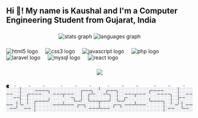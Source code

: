 <h2 align="left">Hi 👋! My name is Kaushal and I'm a Computer Engineering Student from Gujarat, India</h2>

###

<div align="center">
  <img src="https://github-readme-stats.vercel.app/api?username=krangani07&hide_title=false&hide_rank=false&show_icons=true&include_all_commits=true&count_private=true&disable_animations=false&theme=dracula&locale=en&hide_border=false" height="150" alt="stats graph"  />
  <img src="https://github-readme-stats.vercel.app/api/top-langs?username=krangani07&locale=en&hide_title=false&layout=compact&card_width=320&langs_count=5&theme=dracula&hide_border=false" height="150" alt="languages graph"  />
</div>

###

<div align="left">
  <img src="https://cdn.jsdelivr.net/gh/devicons/devicon/icons/html5/html5-original.svg" height="30" alt="html5 logo"  />
  <img width="12" />
  <img src="https://cdn.jsdelivr.net/gh/devicons/devicon/icons/css3/css3-original.svg" height="30" alt="css3 logo"  />
  <img width="12" />
  <img src="https://cdn.jsdelivr.net/gh/devicons/devicon/icons/javascript/javascript-original.svg" height="30" alt="javascript logo"  />
  <img width="12" />
  <img src="https://cdn.jsdelivr.net/gh/devicons/devicon/icons/php/php-original.svg" height="30" alt="php logo"  />
  <img width="12" />
  <img src="https://cdn.jsdelivr.net/gh/devicons/devicon/icons/laravel/laravel-original.svg" height="30" alt="laravel logo"  />
  <img width="12" />
  <img src="https://cdn.jsdelivr.net/gh/devicons/devicon/icons/mysql/mysql-original.svg" height="30" alt="mysql logo"  />
  <img width="12" />
  <img src="https://cdn.jsdelivr.net/gh/devicons/devicon/icons/react/react-original.svg" height="30" alt="react logo"  />
</div>

###

<div align="center">
  <img src="https://profile-counter.glitch.me/krangani07/count.svg?"  />
</div>

###

<picture>
  <source media="(prefers-color-scheme: dark)" srcset="https://raw.githubusercontent.com/krangani07/krangani07/output/pacman-contribution-graph-dark.svg">
  <source media="(prefers-color-scheme: light)" srcset="https://raw.githubusercontent.com/krangani07/krangani07/output/pacman-contribution-graph.svg">
  <img alt="pacman contribution graph" src="https://raw.githubusercontent.com/krangani07/krangani07/output/pacman-contribution-graph.svg">
</picture>

###

